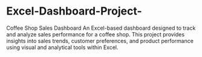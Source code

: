 # Excel-Dashboard-Project-
Coffee Shop Sales Dashboard
An Excel-based dashboard designed to track and analyze sales performance for a coffee shop. This project provides insights into sales trends, customer preferences, and product performance using visual and analytical tools within Excel. 
